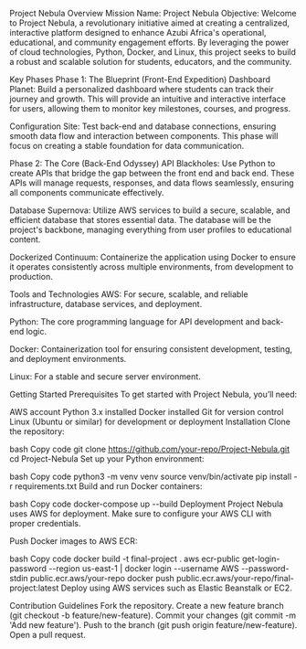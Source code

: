 Project Nebula
Overview
Mission Name: Project Nebula
Objective:
Welcome to Project Nebula, a revolutionary initiative aimed at creating a centralized, interactive platform designed to enhance Azubi Africa's operational, educational, and community engagement efforts. By leveraging the power of cloud technologies, Python, Docker, and Linux, this project seeks to build a robust and scalable solution for students, educators, and the community.

Key Phases
Phase 1: The Blueprint (Front-End Expedition)
Dashboard Planet:
Build a personalized dashboard where students can track their journey and growth. This will provide an intuitive and interactive interface for users, allowing them to monitor key milestones, courses, and progress.

Configuration Site:
Test back-end and database connections, ensuring smooth data flow and interaction between components. This phase will focus on creating a stable foundation for data communication.

Phase 2: The Core (Back-End Odyssey)
API Blackholes:
Use Python to create APIs that bridge the gap between the front end and back end. These APIs will manage requests, responses, and data flows seamlessly, ensuring all components communicate effectively.

Database Supernova:
Utilize AWS services to build a secure, scalable, and efficient database that stores essential data. The database will be the project's backbone, managing everything from user profiles to educational content.

Dockerized Continuum:
Containerize the application using Docker to ensure it operates consistently across multiple environments, from development to production.

Tools and Technologies
AWS:
For secure, scalable, and reliable infrastructure, database services, and deployment.

Python:
The core programming language for API development and back-end logic.

Docker:
Containerization tool for ensuring consistent development, testing, and deployment environments.

Linux:
For a stable and secure server environment.

Getting Started
Prerequisites
To get started with Project Nebula, you’ll need:

AWS account
Python 3.x installed
Docker installed
Git for version control
Linux (Ubuntu or similar) for development or deployment
Installation
Clone the repository:

bash
Copy code
git clone https://github.com/your-repo/Project-Nebula.git
cd Project-Nebula
Set up your Python environment:

bash
Copy code
python3 -m venv venv
source venv/bin/activate
pip install -r requirements.txt
Build and run Docker containers:

bash
Copy code
docker-compose up --build
Deployment
Project Nebula uses AWS for deployment. Make sure to configure your AWS CLI with proper credentials.

Push Docker images to AWS ECR:

bash
Copy code
docker build -t final-project .
aws ecr-public get-login-password --region us-east-1 | docker login --username AWS --password-stdin public.ecr.aws/your-repo
docker push public.ecr.aws/your-repo/final-project:latest
Deploy using AWS services such as Elastic Beanstalk or EC2.

Contribution Guidelines
Fork the repository.
Create a new feature branch (git checkout -b feature/new-feature).
Commit your changes (git commit -m 'Add new feature').
Push to the branch (git push origin feature/new-feature).
Open a pull request.
